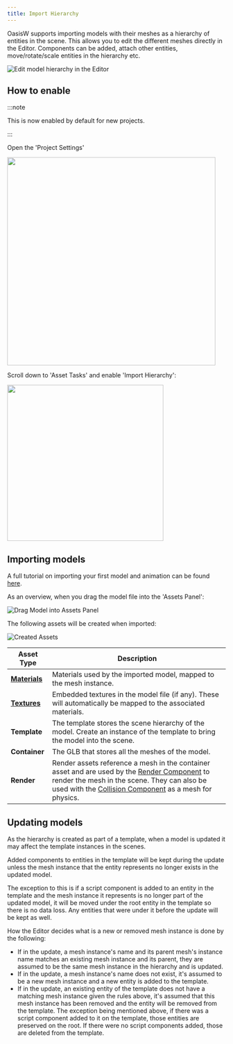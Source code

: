 ```yaml
---
title: Import Hierarchy
---
```


OasisW supports importing models with their meshes as a hierarchy of entities in the scene. This allows you to edit the different meshes directly in the Editor. Components can be added, attach other entities, move/rotate/scale entities in the hierarchy etc.

![Edit model hierarchy in the Editor](/img/user-manual/assets/import-pipeline/import-hierarchy/edit-hierarchy.gif)

## How to enable

:::note

This is now enabled by default for new projects.

:::

Open the 'Project Settings'

<img loading="lazy" src="/img/user-manual/assets/import-pipeline/import-hierarchy/project-settings.png" width="480" />

Scroll down to 'Asset Tasks' and enable 'Import Hierarchy':

<img loading="lazy" src="/img/user-manual/assets/import-pipeline/import-hierarchy/asset-tasks.png" width="360" />

## Importing models

A full tutorial on importing your first model and animation can be found [here][first_model_animation_import].

As an overview, when you drag the model file into the 'Assets Panel':

![Drag Model into Assets Panel](/img/user-manual/assets/import-pipeline/import-hierarchy/import-model.gif)

The following assets will be created when imported:

![Created Assets](/img/user-manual/assets/import-pipeline/import-hierarchy/created-assets.png)

| Asset Type | Description |
|------------|-------------|
| **[Materials][material_asset]** | Materials used by the imported model, mapped to the mesh instance. |
| **[Textures][texture_asset]** | Embedded textures in the model file (if any). These will automatically be mapped to the associated materials. |
| **Template** | The template stores the scene hierarchy of the model. Create an instance of the template to bring the model into the scene. |
| **Container** | The GLB that stores all the meshes of the model. |
| **Render** | Render assets reference a mesh in the container asset and are used by the [Render Component][render_component] to render the mesh in the scene. They can also be used with the [Collision Component][collision_component] as a mesh for physics. |

## Updating models

As the hierarchy is created as part of a template, when a model is updated it may affect the template instances in the scenes.

Added components to entities in the template will be kept during the update unless the mesh instance that the entity represents no longer exists in the updated model.

The exception to this is if a script component is added to an entity in the template and the mesh instance it represents is no longer part of the updated model, it will be moved under the root entity in the template so there is no data loss. Any entities that were under it before the update will be kept as well.

How the Editor decides what is a new or removed mesh instance is done by the following:

- If in the update, a mesh instance's name and its parent mesh's instance name matches an existing mesh instance and its parent, they are assumed to be the same mesh instance in the hierarchy and is updated.
- If in the update, a mesh instance's name does not exist, it's assumed to be a new mesh instance and a new entity is added to the template.
- If in the update, an existing entity of the template does not have a matching mesh instance given the rules above, it's assumed that this mesh instance has been removed and the entity will be removed from the template. The exception being mentioned above, if there was a script component added to it on the template, those entities are preserved on the root. If there were no script components added, those are deleted from the template.

[material_asset]: /user-manual/assets/types/material/
[texture_asset]: /user-manual/assets/types/texture/
[render_component]: https://manual.oasisserver.link/engine/classes/RenderComponent.html
[collision_component]: https://manual.oasisserver.link/engine/classes/CollisionComponent.html
[first_model_animation_import]: /tutorials/importing-first-model-and-animation/
